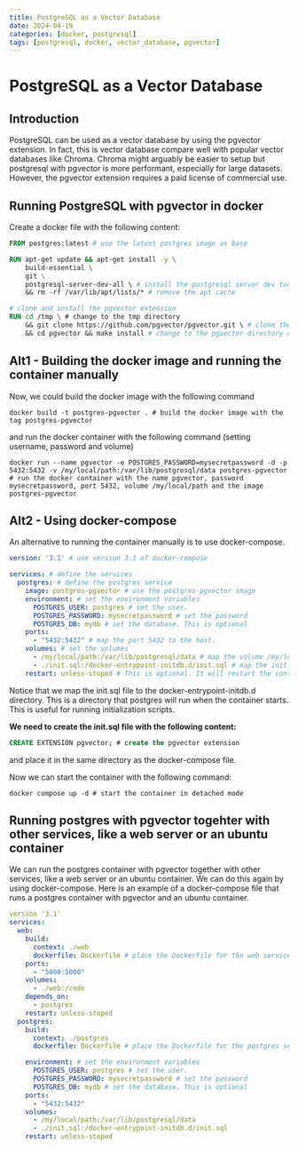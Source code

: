 ```yaml
---
title: PostgreSQL as a Vector Database
date: 2024-04-19
categories: [docker, postgresql]
tags: [postgresql, docker, vector_database, pgvector]
---
```

    
# PostgreSQL as a Vector Database

## Introduction

PostgreSQL can be used as a vector database by using the pgvector extension.
In fact, this is vector database compare well with popular vector databases like Chroma. Chroma might arguably be easier to setup but postgresql with pgvector is more performant, especially for large datasets. However, the pgvector extension requires a paid license of commercial use.

## Running PostgreSQL with pgvector in docker
Create a docker file with the following content:

```dockerfile
FROM postgres:latest # use the latest postgres image as base

RUN apt-get update && apt-get install -y \
    build-essential \ 
    git \
    postgresql-server-dev-all \ # install the postgresql server dev tools
    && rm -rf /var/lib/apt/lists/* # remove the apt cache

# clone and install the pgvector extension
RUN cd /tmp \ # change to the tmp directory
    && git clone https://github.com/pgvector/pgvector.git \ # clone the pgvector repository into the tmp directory
    && cd pgvector && make install # change to the pgvector directory and install the extension
```

## Alt1 - Building the docker image and running the container manually
Now, we could build the docker image with the following command 

```shell
docker build -t postgres-pgvector . # build the docker image with the tag postgres-pgvector 
```
and run the docker container with the following command (setting username, password and volume)

```shell
docker run --name pgvector -e POSTGRES_PASSWORD=mysecretpassword -d -p 5432:5432 -v /my/local/path:/var/lib/postgresql/data postgres-pgvector # run the docker container with the name pgvector, password mysecretpassword, port 5432, volume /my/local/path and the image postgres-pgvector
```

## Alt2 - Using docker-compose
An alternative to running the container manually is to use docker-compose.

```yaml
version: '3.1' # use version 3.1 of docker-compose

services: # define the services
  postgres: # define the postgres service
    image: postgres-pgvector # use the postgres-pgvector image
    environment: # set the environment variables
      POSTGRES_USER: postgres # set the user.
      POSTGRES_PASSWORD: mysecretpassword # set the password
      POSTGRES_DB: mydb # set the database. This is optional
    ports:
      - "5432:5432" # map the port 5432 to the host. 
    volumes: # set the volumes
      - /my/local/path:/var/lib/postgresql/data # map the volume /my/local/path to /var/lib/postgresql/data
      - ./init.sql:/docker-entrypoint-initdb.d/init.sql # map the init.sql file to the docker-entrypoint-initdb.d directory
    restart: unless-stoped # This is optional. It will restart the container unless it is stopped
```
Notice that we map the init.sql file to the docker-entrypoint-initdb.d directory. This is a directory that postgres will run when the container starts. This is useful for running initialization scripts.

**We need to create the init.sql file with the following content:**

```sql
CREATE EXTENSION pgvector; # create the pgvector extension
```
and place it in the same directory as the docker-compose file.

Now we can start the container with the following command:

```shell
docker compose up -d # start the container in detached mode
```

## Running postgres with pgvector togehter with other services, like a web server or an ubuntu container

We can run the postgres container with pgvector together with other services, like a web server or an ubuntu container. We can do this again by using docker-compose. Here is an example of a docker-compose file that runs a postgres container with pgvector and an ubuntu container.

```yaml
version '3.1'
services:
  web:
    build:
      context: ./web
      dockerfile: Dockerfile # place the Dockerfile for the web service in the web directory
    ports:
      - "5000:5000"
    volumes:
      - ./web:/code
    depends_on:
      - postgres
    restart: unless-stoped
  postgres:
    build:
      context: ./postgres
      dockerfile: Dockerfile # place the Dockerfile for the postgres service in the postgres directory

    environment: # set the environment variables
      POSTGRES_USER: postgres # set the user.
      POSTGRES_PASSWORD: mysecretpassword # set the password
      POSTGRES_DB: mydb # set the database. This is optional
    ports:
      - "5432:5432"
    volumes:
      - /my/local/path:/var/lib/postgresql/data
      - ./init.sql:/docker-entrypoint-initdb.d/init.sql
    restart: unless-stoped
```
    
